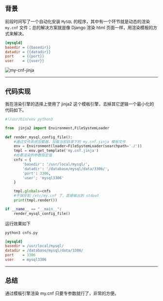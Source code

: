## 背景
前段时间写了一个自动化安装 `MySQL` 的程序，其中有一个环节就是动态的渲染 `my.cnf` 文件；总的解决方案就是像 Django 渲染 html 页面一样，用渲染模板的方式来解决。
```ini
[mysqld]
basedir = {{basedir}}
datadir = {{datadir}}
port    = {{port}}
user    = {{user}}
```
![my-cnf-jinja](static/2020-12/my-cnf-jinja.png)

---

## 代码实现
我在渲染引擎的选择上使用了 jinja2 这个模板引擎，去掉其它逻辑一个最小化的代码如下。
```python
#!/usr/bin/env python3

from  jinja2 import Environment,FileSystemLoader
            
def render_mysql_config_file():
    #通过文件系统加载器，加载当前目录下的 my.cnf.jinja 模板文件
    env = Environment(loader=FileSystemLoader(searchpath='./'))
    tmpl = env.get_template('my.cnf.jinja')
    #给要渲染的参数指定值
    cnfs = {
        'basedir': '/usr/local/mysql/',
        'datadir': '/database/mysql/data/3306/',
        'port': 3306,
        'user'; 'mysql3306'
    }

    tmpl.globals=cnfs
    #不保存到 /etc/my.cnf 了，直接输出到 stdout
    print(tmpl.render())

if __name__ == "__main__":
    render_mysql_config_file()
```
运行效果如下
```bash
python3 cnfs.py 
```
```ini
[mysqld]
basedir = /usr/local/mysql/
datadir = /database/mysql/data/3306/
port    = 3306
user    = mysql3306

```

---

## 总结
通过模板引擎渲染 my.cnf 只要专参数就行了，非常的方便。
